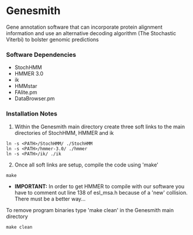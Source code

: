 Genesmith
=========

Gene annotation software that can incorporate protein alignment information and use an alternative decoding algorithm (The Stochastic Viterbi) to bolster genomic predictions 

### Software Dependencies
* StochHMM
* HMMER 3.0
* ik
* HMMstar
* FAlite.pm
* DataBrowser.pm

### Installation Notes

1) Within the Genesmith main directory create three soft links to the main directories of StochHMM, HMMER and ik
```
ln -s <PATH>/StochHMM/ ./StochHMM
ln -s <PATH>/hmmer-3.0/ ./hmmer
ln -s <PATH>/ik/ ./ik
```

2) Once all soft links are setup, compile the code using 'make' 
```
make
```

* **IMPORTANT:** In order to get HMMER to compile with our software you have to comment out line 138 of esl_msa.h because of a 'new' collision. There must be a better way...

To remove program binaries type 'make clean' in the Genesmith main directory 
```
make clean
```




